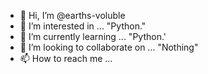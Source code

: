 - 👋 Hi, I’m @earths-voluble
- 👀 I’m interested in ... "Python."
- 🌱 I’m currently learning ... "Python.'
- 💞️ I’m looking to collaborate on ... "Nothing"
- 📫 How to reach me ... 

<!---
earths-voluble/earths-voluble is a ✨ special ✨ repository because its `README.md` (this file) appears on your GitHub profile.
You can click the Preview link to take a look at your changes.
--->
